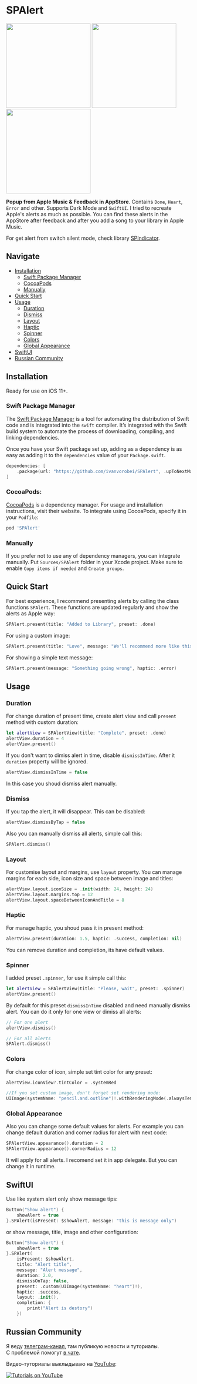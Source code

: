 # SPAlert

<p float="left">
<img src="https://cdn.ivanvorobei.by/github/spalert/done.gif" width="230">
<img src="https://cdn.ivanvorobei.by/github/spalert/heart.gif" width="230">
<img src="https://cdn.ivanvorobei.by/github/spalert/message.gif" width="230">
</p>

**Popup from Apple Music & Feedback in AppStore**. Contains `Done`, `Heart`, `Error` and other. Supports Dark Mode and `SwiftUI`.
I tried to recreate Apple's alerts as much as possible. You can find these alerts in the AppStore after feedback and after you add a song to your library in Apple Music.

For get alert from switch silent mode, check library [SPIndicator](https://github.com/ivanvorobei/SPIndicator).

## Navigate

- [Installation](#installation)
    - [Swift Package Manager](#swift-package-manager)
    - [CocoaPods](#cocoapods)
    - [Manually](#manually)
- [Quick Start](#quick-start)
- [Usage](#usage)
    - [Duration](#duration)
    - [Dismiss](#dismiss)
    - [Layout](#layout)
    - [Haptic](#haptic)
    - [Spinner](#spinner)
    - [Colors](#colors)
    - [Global Appearance](#global-appearance)
- [SwiftUI](#swiftui)
- [Russian Community](#russian-community)

## Installation

Ready for use on iOS 11+.

### Swift Package Manager

The [Swift Package Manager](https://swift.org/package-manager/) is a tool for automating the distribution of Swift code and is integrated into the `swift` compiler. It’s integrated with the Swift build system to automate the process of downloading, compiling, and linking dependencies.

Once you have your Swift package set up, adding as a dependency is as easy as adding it to the `dependencies` value of your `Package.swift`.

```swift
dependencies: [
    .package(url: "https://github.com/ivanvorobei/SPAlert", .upToNextMajor(from: "4.1.0"))
]
```

### CocoaPods:

[CocoaPods](https://cocoapods.org) is a dependency manager. For usage and installation instructions, visit their website. To integrate using CocoaPods, specify it in your `Podfile`:

```ruby
pod 'SPAlert'
```

### Manually

If you prefer not to use any of dependency managers, you can integrate manually. Put `Sources/SPAlert` folder in your Xcode project. Make sure to enable `Copy items if needed` and `Create groups`.

## Quick Start

For best experience, I recommend presenting alerts by calling the class functions `SPAlert`. These functions are updated regularly and show the alerts as Apple way: 

```swift
SPAlert.present(title: "Added to Library", preset: .done)
```

For using a custom image:

```swift 
SPAlert.present(title: "Love", message: "We'll recommend more like this in For You", preset: .custom(UIImage.init(named: "heart")!))
```

For showing a simple text message:

```swift 
SPAlert.present(message: "Something going wrong", haptic: .error)
```

## Usage

### Duration

For change duration of present time, create alert view and call `present` method with custom duration:

```swift
let alertView = SPAlertView(title: "Complete", preset: .done)
alertView.duration = 4
alertView.present()
```

If you don't want to dimiss alert in time, disable `dismissInTime`. After it `duration` property will be ignored.

```swift
alertView.dismissInTime = false
```

In this case you shoud dismiss alert manually.

### Dismiss

If you tap the alert, it will disappear. This can be disabled:

```swift
alertView.dismissByTap = false
```

Also you can manually dismiss all alerts, simple call this:

```swift
SPAlert.dismiss()
```

### Layout

For customise layout and margins, use `layout` property. You can manage margins for each side, icon size and space between image and titles:

```swift
alertView.layout.iconSize = .init(width: 24, height: 24)
alertView.layout.margins.top = 12
alertView.layout.spaceBetweenIconAndTitle = 8
```

### Haptic

For manage haptic, you shoud pass it in present method:

```swift
alertView.present(duration: 1.5, haptic: .success, completion: nil)
```

You can remove duration and completion, its have default values.

### Spinner

I added preset `.spinner`, for use it simple call this:

```swift
let alertView = SPAlertView(title: "Please, wait", preset: .spinner)
alertView.present()
```

By default for this preset `dismissInTime` disabled and need manually dismiss alert. You can do it only for one view or dimiss all alerts:

```swift
// For one alert
alertView.dismiss()

// For all alerts
SPAlert.dismiss()
```

### Colors

For change color of icon, simple set tint color for any preset:

```swift
alertView.iconView?.tintColor = .systemRed

//If you set custom image, don't forget set rendering mode:
UIImage(systemName: "pencil.and.outline")!.withRenderingMode(.alwaysTemplate)
```

### Global Appearance

Also you can change some default values for alerts. For example you can change default duration and corner radius for alert with next code:

```swift
SPAlertView.appearance().duration = 2
SPAlertView.appearance().cornerRadius = 12
```

It will apply for all alerts. I recomend set it in app delegate. But you can change it in runtime.

## SwiftUI

Use like system alert only show message tips:

```swift
Button("Show alert") {
    showAlert = true
}.SPAlert(isPresent: $showAlert, message: "this is message only")
```

or show message, title, image and other configuration:

```swift
Button("Show alert") {
    showAlert = true
}.SPAlert(
    isPresent: $showAlert, 
    title: "Alert title", 
    message: "Alert message",
    duration: 2.0, 
    dismissOnTap: false, 
    present: .custom(UIImage(systemName: "heart")!), 
    haptic: .success, 
    layout: .init(), 
    completion: {
        print("Alert is destory")
    })
```

## Russian Community

Я веду [телеграм-канал](https://sparrowcode.io/telegram), там публикую новости и туториалы.<br>
С проблемой помогут [в чате](https://sparrowcode.io/telegram/chat).

Видео-туториалы выклыдываю на [YouTube](https://ivanvorobei.by/youtube):

[![Tutorials on YouTube](https://cdn.ivanvorobei.by/github/readme/youtube-preview.jpg)](https://ivanvorobei.by/youtube)

